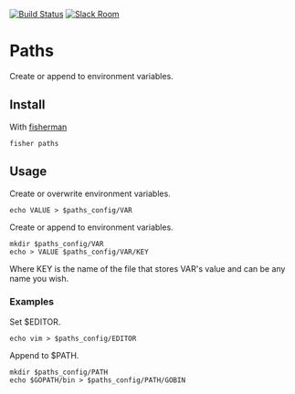 [![Build Status][travis-badge]][travis-link]
[![Slack Room][slack-badge]][slack-link]

# Paths

Create or append to environment variables.

## Install

With [fisherman]

```
fisher paths
```

## Usage

Create or overwrite environment variables.

```fish
echo VALUE > $paths_config/VAR
```

Create or append to environment variables.

```fish
mkdir $paths_config/VAR
echo > VALUE $paths_config/VAR/KEY
```

Where KEY is the name of the file that stores VAR's value and can be any name you wish.

### Examples

Set $EDITOR.

```fish
echo vim > $paths_config/EDITOR
```

Append to $PATH.

```fish
mkdir $paths_config/PATH
echo $GOPATH/bin > $paths_config/PATH/GOBIN
```

[travis-link]: https://travis-ci.org/fisherman/paths
[travis-badge]: https://img.shields.io/travis/fisherman/paths.svg
[slack-link]: https://fisherman-wharf.herokuapp.com
[slack-badge]: https://fisherman-wharf.herokuapp.com/badge.svg
[fisherman]: https://github.com/fisherman/fisherman
